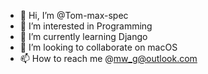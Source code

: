 - 👋 Hi, I’m @Tom-max-spec
- 👀 I’m interested in Programming
- 🌱 I’m currently learning Django
- 💞️ I’m looking to collaborate on macOS
- 📫 How to reach me @mw_g@outlook.com

<!---
Tom-max-spec/Tom-max-spec is a ✨ special ✨ repository because its `README.md` (this file) appears on your GitHub profile.
You can click the Preview link to take a look at your changes.
--->
